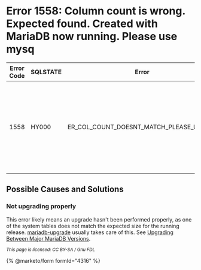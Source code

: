 # Error 1558: Column count is wrong. Expected found. Created with MariaDB now running. Please use mysq

| Error Code | SQLSTATE | Error                                         | Description                                                                                                                                     |
| ---------- | -------- | --------------------------------------------- | ----------------------------------------------------------------------------------------------------------------------------------------------- |
| 1558       | HY000    | ER\_COL\_COUNT\_DOESNT\_MATCH\_PLEASE\_UPDATE | Column count of mysql.%s is wrong. Expected %d, found %d. Created with MariaDB %d, now running %d. Please use mysql\_upgrade to fix this error. |

## Possible Causes and Solutions

### Not upgrading properly

This error likely means an upgrade hasn't been performed properly, as one of the system tables does not match the expected size for the running release. [mariadb-upgrade](../../../../../clients-and-utilities/mariadb-upgrade.md) usually takes care of this. See [Upgrading Between Major MariaDB Versions](../../../../../server-management/install-and-upgrade-mariadb/upgrading/upgrading-between-major-mariadb-versions.md).

<sub>_This page is licensed: CC BY-SA / Gnu FDL_</sub>

{% @marketo/form formId="4316" %}
